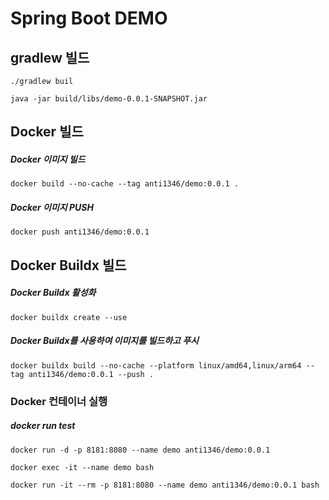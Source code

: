 # Spring Boot DEMO

## gradlew 빌드
```angular2html
./gradlew buil
```
```angular2html
java -jar build/libs/demo-0.0.1-SNAPSHOT.jar
```

## Docker 빌드
##### Docker 이미지 빌드
```
docker build --no-cache --tag anti1346/demo:0.0.1 .
```
##### Docker 이미지 PUSH
```
docker push anti1346/demo:0.0.1
```

## Docker Buildx 빌드
##### Docker Buildx 활성화
```
docker buildx create --use
```
##### Docker Buildx를 사용하여 이미지를 빌드하고 푸시
```
docker buildx build --no-cache --platform linux/amd64,linux/arm64 --tag anti1346/demo:0.0.1 --push .
```

### Docker 컨테이너 실행
##### docker run test
```
docker run -d -p 8181:8080 --name demo anti1346/demo:0.0.1
```
```angular2html
docker exec -it --name demo bash
```

```
docker run -it --rm -p 8181:8080 --name demo anti1346/demo:0.0.1 bash
```
